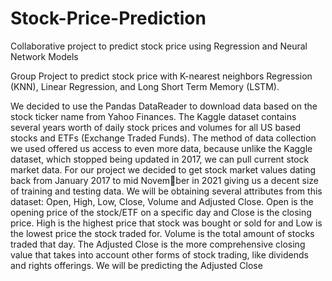 # Stock-Price-Prediction
Collaborative project to predict stock price using Regression and Neural Network Models

Group Project to predict stock price with K-nearest neighbors Regression (KNN), Linear Regression, and Long Short Term Memory (LSTM).
 
We decided to use the Pandas DataReader to download data based
on the stock ticker name from Yahoo Finances. The Kaggle
dataset contains several years worth of daily stock prices and
volumes for all US based stocks and ETFs (Exchange Traded
Funds). The method of data collection we used offered us
access to even more data, because unlike the Kaggle dataset,
which stopped being updated in 2017, we can pull current
stock market data. For our project we decided to get stock
market values dating back from January 2017 to mid November in 2021 giving us a decent size of training and testing
data. We will be obtaining several attributes from this dataset:
Open, High, Low, Close, Volume and Adjusted Close. Open is
the opening price of the stock/ETF on a specific day and Close
is the closing price. High is the highest price that stock was
bought or sold for and Low is the lowest price the stock traded
for. Volume is the total amount of stocks traded that day. The
Adjusted Close is the more comprehensive closing value that
takes into account other forms of stock trading, like dividends
and rights offerings. We will be predicting the Adjusted Close
